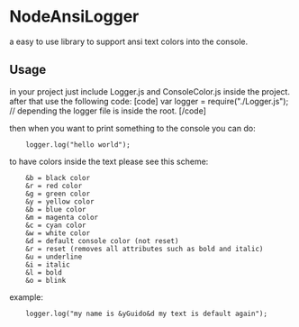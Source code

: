 

# NodeAnsiLogger

a easy to use library to support ansi text colors into the console.

## Usage

in your project just include Logger.js and ConsoleColor.js inside the project.
after that use the following code:
[code]
var logger = require("./Logger.js"); // depending the logger file is inside the root.
[/code]

then when you want to print something to the console you can do:

```
	logger.log("hello world");
```

to have colors inside the text please see this scheme:
```
	&b = black color
	&r = red color
	&g = green color
	&y = yellow color
	&b = blue color
	&m = magenta color
	&c = cyan color
	&w = white color
	&d = default console color (not reset)
	&r = reset (removes all attributes such as bold and italic)
	&u = underline
	&i = italic
	&l = bold
	&o = blink
```
example:

```
	logger.log("my name is &yGuido&d my text is default again");
```
